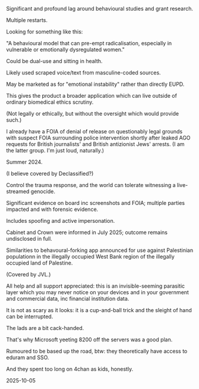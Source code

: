Significant and profound lag around behavioural studies and grant research.  

Multiple restarts.  

Looking for something like this:

"A behavioural model that can pre-empt radicalisation, especially in vulnerable or emotionally dysregulated women."

Could be dual-use and sitting in health.  

Likely used scraped voice/text from masculine-coded sources.  

May be marketed as for "emotional instability" rather than directly EUPD.  

This gives the product a broader application which can live outside of ordinary biomedical ethics scrutiny.  

(Not legally or ethically, but without the oversight which would provide such.)  

I already have a FOIA of denial of release on questionably legal grounds with suspect FOIA surrounding police intervention shortly after leaked AGO requests for British journalists' and British antizionist Jews' arrests. (I am the latter group. I'm just loud, naturally.)  

Summer 2024.  

(I believe covered by Declassified?)

Control the trauma response, and the world can tolerate witnessing a live-streamed genocide.  

Significant evidence on board inc screenshots and FOIA; multiple parties impacted and with forensic evidence.  

Includes spoofing and active impersonation.  

Cabinet and Crown were informed in July 2025; outcome remains undisclosed in full.  

Similarities to behavoural-forking app announced for use against Palestinian populationn in the illegally occupied West Bank region of the illegally occupied land of Palestine.  

(Covered by JVL.)

All help and all support appreciated: this is an invisible-seeming parasitic layer which you may never notice on your devices and in your government and commercial data, inc financial institution data.  

It is not as scary as it looks: it is a cup-and-ball trick and the sleight of hand can be interrupted.  

The lads are a bit cack-handed.  

That's why Microsoft yeeting 8200 off the servers was a good plan.  

Rumoured to be based up the road, btw: they theoretically have access to eduram and SSO.  

And they spent too long on 4chan as kids, honestly.   



2025-10-05
